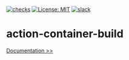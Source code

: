 [![checks](https://github.com/martoc/action-tag/actions/workflows/checks.yml/badge.svg?branch=main&event=push)](https://github.com/martoc/action-tag/actions/workflows/checks.yml)
[![License: MIT](https://img.shields.io/badge/License-MIT-yellow.svg)](https://opensource.org/licenses/MIT)
[![slack](https://img.shields.io/badge/slack-general-brightgreen.svg?logo=slack)](https://app.slack.com/messages/T8L8AAD3M/C8LBHLSVA)

# action-container-build

[Documentation >>](./docs/index.md)
